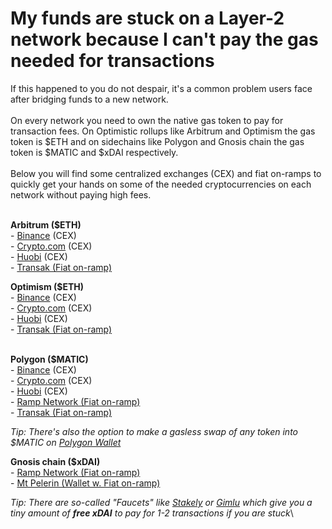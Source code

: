 # My funds are stuck on a Layer-2 network because I can't pay the gas needed for transactions

If this happened to you do not despair, it's a common problem users face after bridging funds to a new network.\
\
On every network you need to own the native gas token to pay for transaction fees. On Optimistic rollups like Arbitrum and Optimism the gas token is $ETH and on sidechains like Polygon and Gnosis chain the gas token is $MATIC and $xDAI respectively.\
\
Below you will find some centralized exchanges (CEX) and fiat on-ramps to quickly get your hands on some of the needed cryptocurrencies on each network without paying high fees.

\
**Arbitrum ($ETH)**\
\- [Binance](https://www.binance.com/) (CEX)\
\- [Crypto.com](https://crypto.com/) (CEX)\
\- [Huobi](https://www.huobi.com/en-us/) (CEX)\
\- [Transak (Fiat on-ramp)](https://global.transak.com/)

**Optimism ($ETH)**\
\- [Binance](https://www.binance.com/) (CEX)\
\- [Crypto.com](https://crypto.com/) (CEX)\
\- [Huobi](https://www.huobi.com/en-us/) (CEX)\
\- [Transak (Fiat on-ramp)](https://global.transak.com/)

\
**Polygon ($MATIC)**\
\- [Binance](https://www.binance.com/) (CEX)\
\- [Crypto.com](https://crypto.com/) (CEX)\
\- [Huobi](https://www.huobi.com/en-us/) (CEX)\
\- [Ramp Network (Fiat on-ramp)](https://ramp.network/buy/)\
\- [Transak (Fiat on-ramp)](https://global.transak.com/)

_Tip: There's also the option to make a gasless swap of any token into $MATIC on_ [_Polygon Wallet_](https://wallet.polygon.technology/gas-swap)

**Gnosis chain ($xDAI)**\
\- [Ramp Network (Fiat on-ramp)](https://ramp.network/buy/)\
\- [Mt Pelerin (Wallet w. Fiat on-ramp)](https://www.mtpelerin.com/)

_Tip: There are so-called "Faucets" like_ [_Stakely_](https://stakely.io/faucet/xdai-chain) _or_ [_Gimlu_](https://faucet.gimlu.com/gnosis) _which give you a tiny amount of **free xDAI** to pay for 1-2 transactions if you are stuck_\
